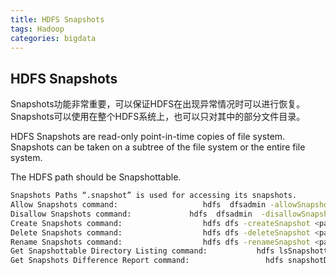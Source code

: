 ```yaml
---
title: HDFS Snapshots
tags: Hadoop
categories: bigdata
---
```


## HDFS Snapshots
Snapshots功能非常重要，可以保证HDFS在出现异常情况时可以进行恢复。 Snapshots可以使用在整个HDFS系统上，也可以只对其中的部分文件目录。

HDFS Snapshots are read-only point-in-time copies of file system. Snapshots can be taken on a subtree of the file system or the entire file system.

The HDFS path should be Snapshottable.
```bash
Snapshots Paths “.snapshot” is used for accessing its snapshots.                hadoop  fs -ls /foo/.snapshot
Allow Snapshots command:                   hdfs  dfsadmin -allowSnapshot <path>
Disallow Snapshots command:             hdfs  dfsadmin  -disallowSnapshot <path>   
Create Snapshots command:                  hdfs dfs -createSnapshot <path> [<snapshotName>]
Delete Snapshots command:                  hdfs dfs -deleteSnapshot <path> [<snapshotName>]
Rename Snapshots command:                  hdfs dfs -renameSnapshot <path> <oldName> <newName>
Get Snapshottable Directory Listing command:           hdfs lsSnapshottableDir
Get Snapshots Difference Report command:                 hdfs snapshotDiff <path> <fromSnapshot> <toSnapshot>
```
